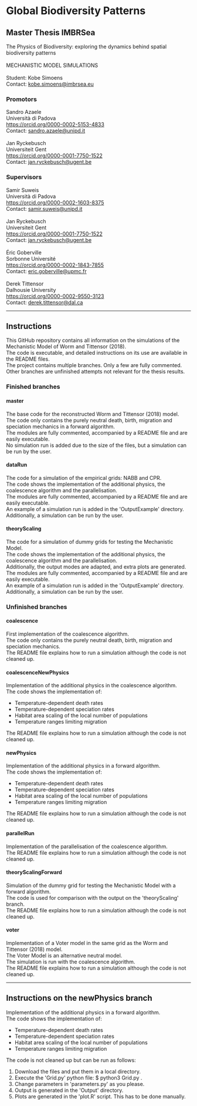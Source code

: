 # Global Biodiversity Patterns
## Master Thesis IMBRSea

The Physics of Biodiversity:
exploring the dynamics behind spatial biodiversity patterns
<br/>  
MECHANISTIC MODEL SIMULATIONS
<br/>  
Student: Kobe Simoens  
Contact: kobe.simoens@imbrsea.eu

### Promotors

Sandro Azaele  
Università di Padova  
https://orcid.org/0000-0002-5153-4833  
Contact: sandro.azaele@unipd.it  
<br/>
Jan Ryckebusch  
Universiteit Gent  
https://orcid.org/0000-0001-7750-1522  
Contact: jan.ryckebusch@ugent.be

### Supervisors

Samir Suweis  
Università di Padova  
https://orcid.org/0000-0002-1603-8375  
Contact: samir.suweis@unipd.it  
<br/>
Jan Ryckebusch  
Universiteit Gent  
https://orcid.org/0000-0001-7750-1522  
Contact: jan.ryckebusch@ugent.be  
<br/>
Éric Goberville  
Sorbonne Université  
https://orcid.org/0000-0002-1843-7855  
Contact: eric.goberville@upmc.fr  
<br/>
Derek Tittensor  
Dalhousie University   
https://orcid.org/0000-0002-9550-3123  
Contact: derek.tittensor@dal.ca  

---

## Instructions

This GitHub repository contains all information on the simulations of the Mechanistic Model of Worm and Tittensor (2018).  
The code is executable, and detailed instructions on its use are available in the README files.  
The project contains multiple branches. Only a few are fully commented. Other branches are unfinished attempts not relevant for the thesis results.  

### Finished branches

#### master

The base code for the reconstructed Worm and Tittensor (2018) model.  
The code only contains the purely neutral death, birth, migration and speciation mechanics in a forward algorithm.  
The modules are fully commented, accompanied by a README file and are easily executable.  
No simulation run is added due to the size of the files, but a simulation can be run by the user.

#### dataRun

The code for a simulation of the empirical grids: NABB and CPR.  
The code shows the implementation of the additional physics, the coalescence algorithm and the parallelisation.  
The modules are fully commented, accompanied by a README file and are easily executable.  
An example of a simulation run is added in the 'OutputExample' directory.  
Additionally, a simulation can be run by the user.

#### theoryScaling

The code for a simulation of dummy grids for testing the Mechanistic Model.  
The code shows the implementation of the additional physics, the coalescence algorithm and the parallelisation.  
Additionally, the output modes are adapted, and extra plots are generated.  
The modules are fully commented, accompanied by a README file and are easily executable.  
An example of a simulation run is added in the 'OutputExample' directory.  
Additionally, a simulation can be run by the user.

### Unfinished branches

#### coalescence

First implementation of the coalescence algorithm.  
The code only contains the purely neutral death, birth, migration and speciation mechanics.  
The README file explains how to run a simulation although the code is not cleaned up.

#### coalescenceNewPhysics

Implementation of the additional physics in the coalescence algorithm.  
The code shows the implementation of: 

- Temperature-dependent death rates  
- Temperature-dependent speciation rates  
- Habitat area scaling of the local number of populations  
- Temperature ranges limiting migration 

The README file explains how to run a simulation although the code is not cleaned up.

#### newPhysics

Implementation of the additional physics in a forward algorithm.  
The code shows the implementation of: 

- Temperature-dependent death rates  
- Temperature-dependent speciation rates  
- Habitat area scaling of the local number of populations  
- Temperature ranges limiting migration  

The README file explains how to run a simulation although the code is not cleaned up.

#### parallelRun

Implementation of the parallelisation of the coalescence algorithm.  
The README file explains how to run a simulation although the code is not cleaned up.  

#### theoryScalingForward

Simulation of the dummy grid for testing the Mechanistic Model with a forward algorithm.  
The code is used for comparison with the output on the 'theoryScaling' branch.  
The README file explains how to run a simulation although the code is not cleaned up.

#### voter

Implementation of a Voter model in the same grid as the Worm and Tittensor (2018) model.  
The Voter Model is an alternative neutral model.  
The simulation is run with the coalescence algorithm.  
The README file explains how to run a simulation although the code is not cleaned up. 

---

## Instructions on the newPhysics branch

Implementation of the additional physics in a forward algorithm.  
The code shows the implementation of: 

- Temperature-dependent death rates  
- Temperature-dependent speciation rates  
- Habitat area scaling of the local number of populations  
- Temperature ranges limiting migration  

The code is not cleaned up but can be run as follows:

1. Download the files and put them in a local directory.
2. Execute the 'Grid.py' python file: $ python3 Grid.py .
3. Change parameters in 'parameters.py' as you please.
4. Output is generated in the 'Output' directory.
5. Plots are generated in the 'plot.R' script. This has to be done manually.
